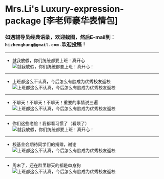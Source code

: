 # Mrs.Li's Luxury-expression-package [李老师豪华表情包]

### 如遇辅导员经典语录，欢迎截图，然后E-mail到：`hizhenghang@gmail.com` .欢迎投稿！
---

- 就我放假，你们统统都要上班！真开心
![就我放假，你们统统都要上班！真开心！](http://7te9uu.com1.z0.glb.clouddn.com/Mrs-Li-Luxury-expression-packageQQ截图20150821101536.png)
---

- 上班都这么不认真，今后怎么有脸成为优秀校友返校
![上班都这么不认真，今后怎么有脸成为优秀校友返校](http://7te9uu.com1.z0.glb.clouddn.com/Mrs-Li-Luxury-expression-package176084963487178188.jpg)
---

- 不聊天！不聊天！不聊天！重要的事情说三遍
![上班都这么不认真，今后怎么有脸成为优秀校友返校](http://7te9uu.com1.z0.glb.clouddn.com/Mrs-Li-Luxury-expression-package506639425268916061.jpg)
---

- 你们这些老脸！我都看习惯了（看烦了）
![就我放假，你们统统都要上班！真开心！](http://7te9uu.com1.z0.glb.clouddn.com/Mrs-Li-Luxury-expression-package531812885143307749.jpg)
---

- 校基金会期待同学们的捐赠，谢谢
![上班都这么不认真，今后怎么有脸成为优秀校友返校](http://7te9uu.com1.z0.glb.clouddn.com/Mrs-Li-Luxury-expression-package779376905441317918.jpg)
---

- 周末了，还在群里聊天的都是单身狗
![上班都这么不认真，今后怎么有脸成为优秀校友返校](http://7te9uu.com1.z0.glb.clouddn.com/Mrs-Li-Luxury-expression-package94039734259004228.jpg)
